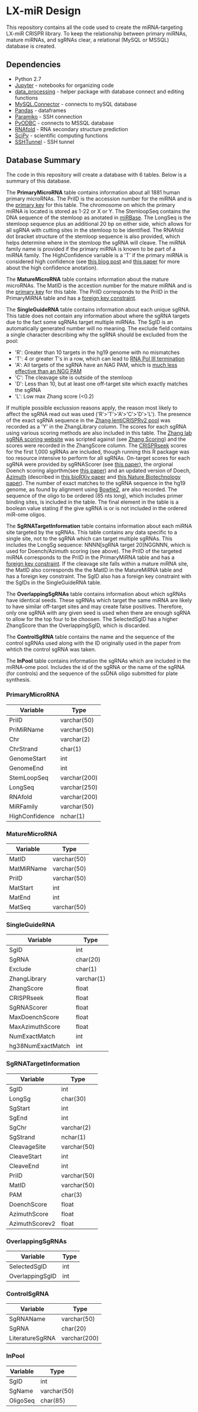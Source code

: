 # LX-miR Design

This repository contains all the code used to create the miRNA-targeting LX-miR CRISPR library. To keep the relationship between primary miRNAs, mature miRNAs, and sgRNAs clear, a relational (MySQL or MSSQL) database is created.

## Dependencies


* Python 2.7
* [Jupyter](http://jupyter.org) - notebooks for organizing code 
* [data_processing](https://github.com/jkurata/data_processing) - helper package with database connect and editing functions
* [MySQL.Connector](https://www.mysql.com/products/connector/) - connects to mySQL database
* [Pandas](http://pandas.pydata.org/) - dataframes 
* [Paramiko](http://www.paramiko.org/) - SSH connection
* [PyODBC](https://github.com/mkleehammer/pyodbc) - connects to MSSQL database
* [RNAfold](http://www.tbi.univie.ac.at/RNA/) - RNA secondary structure prediction
* [SciPy](https://www.scipy.org/) - scientific computing functions
* [SSHTunnel](https://pypi.python.org/pypi/sshtunnel) - SSH tunnel

## Database Summary

The code in this repository will create a database with 6 tables. Below is a summary of this database.

The <b>PrimaryMicroRNA</b> table contains information about all 1881 human primary microRNAs. The PriID is the accession number for the miRNA and is the <a href="http://www.tutorialspoint.com/sql/sql-primary-key.htm">primary key</a> for this table. The chromosome on which the primary miRNA is located is stored as 1-22 or X or Y. The StemloopSeq contains the DNA sequence of the stemloop as anotated in <a href="http://www.mirbase.org/">miRBase</a>. The LongSeq is the stemloop sequence plus an additional 20 bp on either side, which allows for all sgRNA with cutting sites in the stemloop to be identified. The RNAfold dot bracket structure of the stemloop sequence is also provided, which helps determine where in the stemloop the sgRNA will cleave. The miRNA family name is provided if the primary miRNA is known to be part of a miRNA family. The HighConfidence variable is a 'T' if the primary miRNA is considered high confidence (see <a href="http://www.mirbase.org/blog/2014/07/high-confidence-mirna-set-available-for-mirbase-21/">this blog post</a> and <a href="http://nar.oxfordjournals.org/content/42/D1/D68.full">this paper</a> for more about the high confidence anotation).

The <b>MatureMicroRNA</b> table contains information about the mature microRNAs. The MatID is the accestion number for the mature miRNA and is the <a href="http://www.tutorialspoint.com/sql/sql-primary-key.htm">primary key</a> for this table. The PriID corresponds to the PriID in the PrimaryMiRNA table and has a <a href="http://www.w3schools.com/sql/sql_foreignkey.asp">foreign key constraint</a>. 

The <b>SingleGuideRNA</b> table contains information about each unique sgRNA. This table does not contain any information about where the sgRNA targets due to the fact some sgRNAs target multiple miRNAs. The SgID is an automatically generated number will no meaning. The exclude field contains a single character describing why the sgRNA should be excluded from the pool:
* 'R': Greater than 10 targets in the hg19 genome with no mismatches
* 'T': 4 or greater T's in a row, which can lead to <a href="http://www.sciencedirect.com/science/article/pii/0092867481905225">RNA Pol III termination</a>
* 'A': All targets of the sgRNA have an NAG PAM, which is <a href="http://www.nature.com/nbt/journal/v31/n9/full/nbt.2647.html">much less effective than an NGG PAM</a>
* 'C': The cleavage site is outside of the stemloop
* 'D': Less than 10, but at least one off-target site which exactly matches the sgRNA
* 'L': Low max Zhang score (<0.2)

If multiple possible exclussion reasons apply, the reason most likely to affect the sgRNA read out was used ('R'>'T'>'A'>'C'>'D'>'L'). The presence of the exact sgRNA sequence in the <a href="http://genome-engineering.org/gecko/?page_id=15">Zhang lentiCRISPRv2 pool</a> was recorded as a 'Y' in the ZhangLibrary column. The scores for each sgRNA using various scoring methods are also included in this table. The <a href="http://crispr.mit.edu/">Zhang lab sgRNA scoring website</a> was scripted against (see <a href='#Zhang_Scoring'>Zhang Scoring</a>) and the scores were recorded in the ZhangScore column. The <a href="https://www.bioconductor.org/packages/3.3/bioc/html/CRISPRseek.html">CRISPRseek</a> scores for the first 1,000 sgRNAs are included, though running this R package was too resource intensive to perform for all sgRNAs. On-target scores for each sgRNA were provided by sgRNAScorer (see <a href="http://www.nature.com/nmeth/journal/v12/n9/full/nmeth.3473.html">this paper</a>), the orgional Doench scoring algorthm(see <a href="http://www.nature.com/nbt/journal/v32/n12/full/nbt.3026.html">this paper</a>) and an updated version of Doech, <a href="http://research.microsoft.com/en-us/projects/azimuth/">Azimuth</a> (described in <a href="http://biorxiv.org/content/early/2015/06/26/021568">this bioRXiv paper</a> and <a href="http://www.nature.com/nbt/journal/vaop/ncurrent/full/nbt.3437.html">this Nature Biotechnology paper</a>). The number of exact matches to the sgRNA sequence in the hg19 genome, as found by alignment using <a href="http://bowtie-bio.sourceforge.net/bowtie2/manual.shtml">Bowtie2</a>, are also recorded. The sequence of the oligo to be ordered (85 nts long), which includes primer binding sites, is included in the table. The final element in the table is a boolean value stating if the give sgRNA is or is not included in the ordered miR-ome oligos. 

The <b>SgRNATargetInformation</b> table contains information about each miRNA site targeted by the sgRNAs. This table contains any data specific to a single site, not to the sgRNA which can target multiple sgRNAs. This includes the LongSg sequence: NNNN[sgRNA target 20]NGGNNN, which is used for Doench/Azimuth scoring (see above). The PriID of the targeted miRNA corresponds to the PriID in the PrimaryMiRNA table and has a <a href="http://www.w3schools.com/sql/sql_foreignkey.asp">foreign key constraint</a>. If the cleavage site falls within a mature miRNA site, the MatID also corresponds the the MatID in the MatureMiRNA table and has a foreign key constraint. The SgID also has a foreign key constraint with the SgIDs in the SingleGuideRNA table. 

The <b>OverlappingSgRNAs</b> table contains information about which sgRNAs have identical seeds. These sgRNAs which target the same miRNA are likely to have similar off-target sites and may create false positives. Therefore, only one sgRNA with any given seed is used when there are enough sgRNA to allow for the top four to be choosen. The SelectedSgID has a higher ZhangScore than the OverlappingSgID, which is discarded. 

The <b>ControlSgRNA</b> table contains the name and the sequence of the control sgRNAs used along with the ID originally used in the paper from whtich the control sgRNA was taken.

The <b>InPool</b> table contains information the sgRNAs which are included in the miRNA-ome pool. Includes the id of the sgRNA or the name of the sgRNA (for controls) and the sequence of the ssDNA oligo submitted for plate synthesis. 

### PrimaryMicroRNA

| Variable | Type |
|-|-|
| PriID | varchar(50) |
| PriMiRName | varchar(50) |
| Chr | varchar(2) |
| ChrStrand | char(1) |
| GenomeStart | int |
| GenomeEnd | int |
| StemLoopSeq | varchar(200) |
| LongSeq | varchar(250) |
| RNAfold | varchar(200) |
| MiRFamily | varchar(50) |
| HighConfidence | nchar(1) |


### MatureMicroRNA

| Variable | Type |
|-|-|
| MatID | varchar(50) |
| MatMiRName | varchar(50) |
| PriID | varchar(50) |
| MatStart | int |
| MatEnd | int |
| MatSeq | varchar(50) |

### SingleGuideRNA

| Variable | Type |
|-|-|
| SgID | int |
| SgRNA | char(20) |
| Exclude | char(1) |
| ZhangLibrary | varchar(1) |
| ZhangScore | float |
| CRISPRseek | float |
| SgRNAScorer | float |
| MaxDoenchScore | float |
| MaxAzimuthScore | float |
| NumExactMatch | int |
| hg38NumExactMatch | int |

### SgRNATargetInformation

| Variable | Type |
|-|-|
| SgID | int |
| LongSg | char(30) |
| SgStart | int |
| SgEnd | int |
| SgChr | varchar(2) |
| SgStrand | nchar(1) |
| CleavageSite | varchar(50) |
| CleaveStart | int |
| CleaveEnd | int |
| PriID | varchar(50) |
| MatID | varchar(50) |
| PAM | char(3) |
| DoenchScore | float |
| AzimuthScore | float |
| AzimuthScorev2 | float |

### OverlappingSgRNAs

| Variable | Type |
|-|-|
| SelectedSgID | int |
| OverlappingSgID | int|

### ControlSgRNA


| Variable | Type |
| -------- | ---- |
| SgRNAName | varchar(50) |
| SgRNA    | char(20) |
| LiteratureSgRNA | varchar(200) |

### InPool

| Variable | Type |
|-|-|
| SgID | int |
| SgName | varchar(50) |
| OligoSeq | char(85) |
